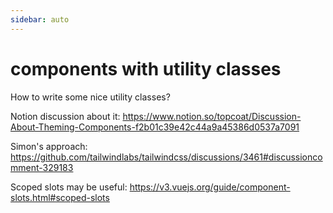 ```yaml
---
sidebar: auto
---
```


# components with utility classes

How to write some nice utility classes?

Notion discussion about it: https://www.notion.so/topcoat/Discussion-About-Theming-Components-f2b01c39e42c44a9a45386d0537a7091

Simon's approach: https://github.com/tailwindlabs/tailwindcss/discussions/3461#discussioncomment-329183

Scoped slots may be useful: https://v3.vuejs.org/guide/component-slots.html#scoped-slots
